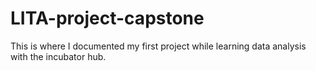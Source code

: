 # LITA-project-capstone
This is where I documented my first project while learning data analysis with the incubator hub.
